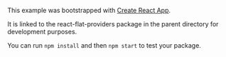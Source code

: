 This example was bootstrapped with [Create React App](https://github.com/facebook/create-react-app).

It is linked to the react-flat-providers package in the parent directory for development purposes.

You can run `npm install` and then `npm start` to test your package.
